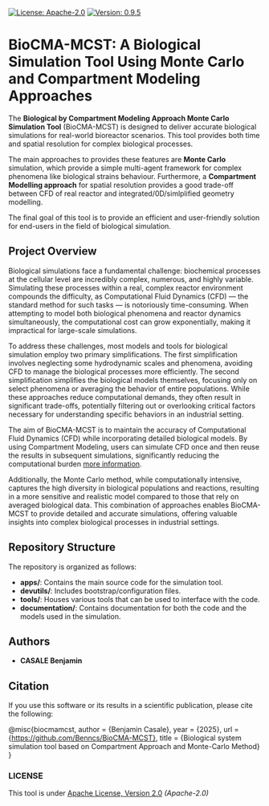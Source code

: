 <div align="left">

  [![License: Apache-2.0](https://img.shields.io/badge/License-Apache-blue.svg)](LICENSE)
  [![Version: 0.9.5](https://img.shields.io/badge/Version-0.9.5-red.svg)](LICENSE)
</div>


# BioCMA-MCST: A Biological Simulation Tool Using Monte Carlo and Compartment Modeling Approaches

The **Biological by Compartment Modeling Approach Monte Carlo Simulation Tool** (BioCMA-MCST) is designed to deliver accurate biological simulations for real-world bioreactor scenarios. This tool provides both time and spatial resolution for complex biological processes.

The main approaches to provides these features are **Monte Carlo** simulation, which provide a simple multi-agent framework for complex phenomena like biological strains behaviour. Furthermore, a **Compartment Modelling approach** for spatial resolution provides a good trade-off between CFD of real reactor and integrated/0D/simlplified geometry modelling.

The final goal of this tool is to provide an efficient and user-friendly solution for end-users in the field of biological simulation.

## Project Overview

Biological simulations face a fundamental challenge: biochemical processes at the cellular level are incredibly complex, numerous, and highly variable. Simulating these processes within a real, complex reactor environment compounds the difficulty, as Computational Fluid Dynamics (CFD) — the standard method for such tasks — is notoriously time-consuming. When attempting to model both biological phenomena and reactor dynamics simultaneously, the computational cost can grow exponentially, making it impractical for large-scale simulations.

To address these challenges, most models and tools for biological simulation employ two primary simplifications. The first simplification involves neglecting some hydrodynamic scales and phenomena, avoiding CFD to manage the biological processes more efficiently. The second simplification simplifies the biological models themselves, focusing only on select phenomena or averaging the behavior of entire populations. While these approaches reduce computational demands, they often result in significant trade-offs, potentially filtering out or overlooking critical factors necessary for understanding specific behaviors in an industrial setting.

The aim of BioCMA-MCST is to maintain the accuracy of Computational Fluid Dynamics (CFD) while incorporating detailed biological models. By using Compartment Modeling, users can simulate CFD once and then reuse the results in subsequent simulations, significantly reducing the computational burden [more information](https://compartment-modelling-tool-codes-tim-1414a41277458b7f47f5759968.gitlab.io/).

Additionally, the Monte Carlo method, while computationally intensive, captures the high diversity in biological populations and reactions, resulting in a more sensitive and realistic model compared to those that rely on averaged biological data. This combination of approaches enables BioCMA-MCST to provide detailed and accurate simulations, offering valuable insights into complex biological processes in industrial settings.

## Repository Structure

The repository is organized as follows:
- **apps/**: Contains the main source code for the simulation tool.
- **devutils/**: Includes bootstrap/configuration files.
- **tools/**: Houses various tools that can be used to interface with the code.
- **documentation/**: Contains documentation for both the code and the models used in the simulation.


## Authors

- **CASALE Benjamin**

## Citation
If you use this software or its results in a scientific publication, please cite the following:

@misc{biocmamcst,
   author = {Benjamin Casale},
   year = {2025},
   url = {https://github.com/Benncs/BioCMA-MCST},
   title = {Biological system simulation tool based on Compartment Approach and Monte-Carlo Method}
}

### LICENSE 

This tool is under [Apache License, Version 2.0](./LICENSE) *(Apache-2.0)*
